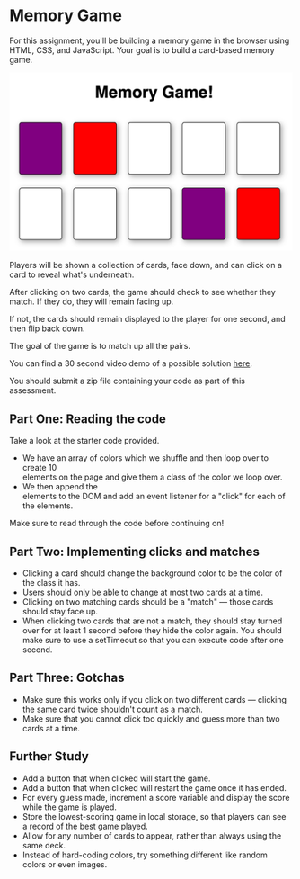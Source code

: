 # Memory Game

For this assignment, you'll be building a memory game in the browser using HTML, CSS, and JavaScript. Your goal is to build a card-based memory game.

![Memory Game](assets/memory-game.png)

Players will be shown a collection of cards, face down, and can click on a card to reveal what's underneath.

After clicking on two cards, the game should check to see whether they match. If they do, they will remain facing up.

If not, the cards should remain displayed to the player for one second, and then flip back down.

The goal of the game is to match up all the pairs.

You can find a 30 second video demo of a possible solution [here](#).

You should submit a zip file containing your code as part of this assessment.

## Part One: Reading the code

Take a look at the starter code provided.

- We have an array of colors which we shuffle and then loop over to create 10 <div> elements on the page and give them a class of the color we loop over.
- We then append the <div> elements to the DOM and add an event listener for a "click" for each of the elements.

Make sure to read through the code before continuing on!

## Part Two: Implementing clicks and matches

- Clicking a card should change the background color to be the color of the class it has.
- Users should only be able to change at most two cards at a time.
- Clicking on two matching cards should be a "match" — those cards should stay face up.
- When clicking two cards that are not a match, they should stay turned over for at least 1 second before they hide the color again. You should make sure to use a setTimeout so that you can execute code after one second.

## Part Three: Gotchas

- Make sure this works only if you click on two different cards — clicking the same card twice shouldn't count as a match.
- Make sure that you cannot click too quickly and guess more than two cards at a time.

## Further Study

- Add a button that when clicked will start the game.
- Add a button that when clicked will restart the game once it has ended.
- For every guess made, increment a score variable and display the score while the game is played.
- Store the lowest-scoring game in local storage, so that players can see a record of the best game played.
- Allow for any number of cards to appear, rather than always using the same deck.
- Instead of hard-coding colors, try something different like random colors or even images.

